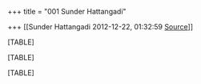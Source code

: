 +++
title = "001 Sunder Hattangadi"

+++
[[Sunder Hattangadi	2012-12-22, 01:32:59 [Source](https://groups.google.com/g/samskrita/c/7qHO5EV_qiY)]]



[TABLE]

[TABLE]

[TABLE]

